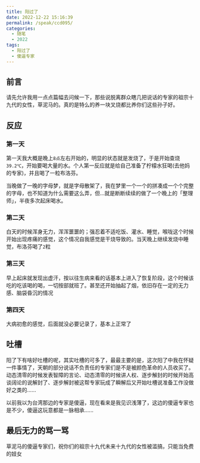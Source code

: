 ```yaml
---
title: 阳过了
date: 2022-12-22 15:16:39
permalink: /speak/ccd095/
categories:
  - 随笔
  - 2022
tags:
  - 阳过了
  - 傻逼专家
---
```


## 前言

请先允许我用一点点篇幅去问候一下，那些说脱离群众瞎几把说话的专家的祖宗十九代的女性，草泥马的。真的是特么的养一块叉烧都比养你们这些孙子好。

<!-- more -->

<InArticleAdsense
    data-ad-client="ca-pub-1725717718088510"
    data-ad-slot="7426219401">
</InArticleAdsense>

## 反应

### 第一天

第一天我大概是晚上`8点`左右开始的，明显的状态就是发烧了，于是开始查烧`39.2℃`，开始要喝大量的水。个人第一反应就是给自己准备了柠檬水狂喝(去他妈的专家)，并且喝了一粒布洛芬。

当晚做了一晚的字母梦，就是字母散架了，我在梦里一个一个的拼凑成一个个完整的字母，也不知道为什么需要这么弄，但...就是断断续续的做了一个晚上的「整理师」，半夜多次起床喝水。

### 第二天

白天的时候浑身无力，浑浑噩噩的；强忍着不适吃饭、灌水、睡觉，喉咙这个时候开始出现疼痛的感觉，这个情况自我感觉是干烧导致的。当天晚上继续发烧中睡觉，布洛芬喝了`2`粒

### 第三天

早上起床就发现出虚汗，按以往生病来看的话基本上进入了恢复阶段，这个时候该吃的吃该喝的喝，一切按部就班了。甚至还开始抽起了烟，依旧存在一定的无力感、脑袋昏沉的情况

### 第四天

大病初愈的感觉，后面就没必要记录了，基本上正常了

## 吐槽

阳了下有啥好吐槽的呢，其实吐槽的可多了，最最主要的是，这次阳了中我在怀疑一件事情了，天朝的部分说话不负责任的专家们是不是被颜色革命的人员收买了。动态清零的时候发表智障的言论、动态清零的时候讲人权、逐步解封的时候开始高谈阔论的说解封了、逐步解封被这帮专家玩成了瞬解后又开始吐槽说准备工作没做好之类的......

以前我以为台湾那边的专家是傻逼，现在看来是我见识浅薄了，这边的傻逼专家也是不少，傻逼这玩意都是一脉相承......

## 最后无力的骂一骂

草泥马的傻逼专家们，祝你们的祖宗十九代未来十九代的女性被滥搞，只能当免费的妓女


